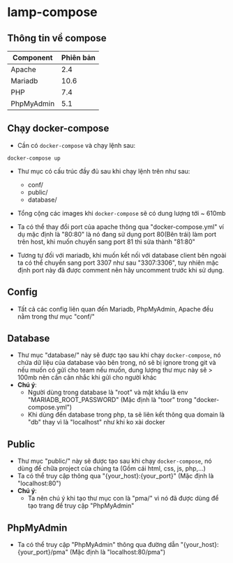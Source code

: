 # lamp-compose
## Thông tin về compose
| Component | Phiên bản |
|-|-|
| Apache | 2.4 |
| Mariadb | 10.6 |
| PHP | 7.4 |
| PhpMyAdmin | 5.1 |

## Chạy docker-compose
- Cần có `docker-compose` và chạy lệnh sau:
```
docker-compose up
```
- Thư mục có cấu trúc đầy đủ sau khi chạy lệnh trên như sau:
    - conf/
    - public/
    - database/

- Tổng cộng các images khi `docker-compose` sẽ có dung lượng tới ~ 610mb
- Ta có thể thay đổi port của apache thông qua "docker-compose.yml" ví dụ
mặc định là "80:80" là nó đang sử dụng port 80(Bên trái) làm port trên
host, khi muốn chuyển sang port 81 thì sửa thành "81:80"
- Tương tự đối với mariadb, khi muốn kết nối với database client bên ngoài
ta có thể chuyển sang port 3307 như
sau "3307:3306", tuy nhiên mặc định port này đã được comment nên hãy
uncomment trước khi sử dụng.

## Config
- Tất cả các config liên quan đến Mariadb, PhpMyAdmin, Apache đều nằm trong
thư mục "conf/"

## Database
- Thư mục "database/" này sẽ được tạo sau khi chạy `docker-compose`, nó
chứa dữ liệu của database vào bên trong, nó sẽ bị ignore trong git và nếu
muốn có gửi cho team nếu muốn, dung lượng thư mục này sẽ > 100mb nên cần
cân nhắc khi gửi cho người khác
- __Chú ý__:
    - Người dùng trong database là "root" và mật khẩu là env
    "MARIADB_ROOT_PASSWORD" (Mặc định là "toor" trong "docker-compose.yml")
    - Khi dùng đến database trong php, ta sẽ liên kết thông qua domain là
"db" thay vì là "localhost" như khi ko xài docker

## Public
- Thư mục "public/" này sẽ được tạo sau khi chạy `docker-compose`, nó
dùng để chữa project của chúng ta (Gồm cái html, css, js, php,...)
- Ta có thể truy cập thông qua "{your_host}:{your_port}" (Mặc định
là "localhost:80")
- __Chú ý__:
    - Ta nên chú ý khi tạo thư mục con là "pma/" vì nó đã được dùng để tạo
    trang để truy cập "PhpMyAdmin"

## PhpMyAdmin
- Ta có thể truy cập "PhpMyAdmin" thông qua đường dẫn
"{your_host}:{your_port}/pma" (Mặc định là "localhost:80/pma")
